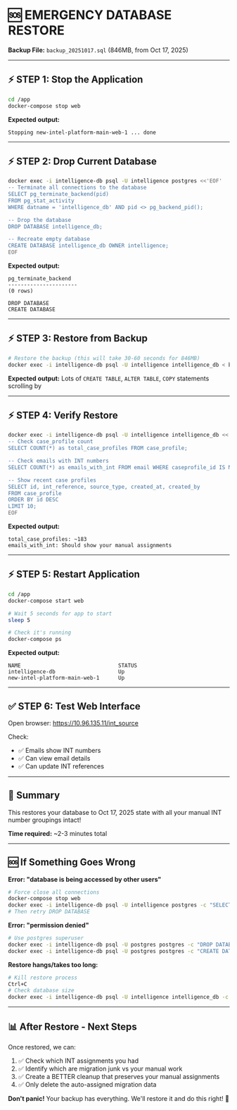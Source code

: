 # 🆘 EMERGENCY DATABASE RESTORE

**Backup File:** `backup_20251017.sql` (846MB, from Oct 17, 2025)

---

## ⚡ **STEP 1: Stop the Application**

```bash
cd /app
docker-compose stop web
```

**Expected output:**
```
Stopping new-intel-platform-main-web-1 ... done
```

---

## ⚡ **STEP 2: Drop Current Database**

```bash
docker exec -i intelligence-db psql -U intelligence postgres <<'EOF'
-- Terminate all connections to the database
SELECT pg_terminate_backend(pid) 
FROM pg_stat_activity 
WHERE datname = 'intelligence_db' AND pid <> pg_backend_pid();

-- Drop the database
DROP DATABASE intelligence_db;

-- Recreate empty database
CREATE DATABASE intelligence_db OWNER intelligence;
EOF
```

**Expected output:**
```
pg_terminate_backend
----------------------
(0 rows)

DROP DATABASE
CREATE DATABASE
```

---

## ⚡ **STEP 3: Restore from Backup**

```bash
# Restore the backup (this will take 30-60 seconds for 846MB)
docker exec -i intelligence-db psql -U intelligence intelligence_db < backup_20251017.sql
```

**Expected output:** Lots of `CREATE TABLE`, `ALTER TABLE`, `COPY` statements scrolling by

---

## ⚡ **STEP 4: Verify Restore**

```bash
docker exec -i intelligence-db psql -U intelligence intelligence_db <<'EOF'
-- Check case_profile count
SELECT COUNT(*) as total_case_profiles FROM case_profile;

-- Check emails with INT numbers
SELECT COUNT(*) as emails_with_int FROM email WHERE caseprofile_id IS NOT NULL;

-- Show recent case profiles
SELECT id, int_reference, source_type, created_at, created_by
FROM case_profile
ORDER BY id DESC
LIMIT 10;
EOF
```

**Expected output:**
```
total_case_profiles: ~183
emails_with_int: Should show your manual assignments
```

---

## ⚡ **STEP 5: Restart Application**

```bash
cd /app
docker-compose start web

# Wait 5 seconds for app to start
sleep 5

# Check it's running
docker-compose ps
```

**Expected output:**
```
NAME                               STATUS
intelligence-db                    Up
new-intel-platform-main-web-1      Up
```

---

## ✅ **STEP 6: Test Web Interface**

Open browser: https://10.96.135.11/int_source

Check:
- ✅ Emails show INT numbers
- ✅ Can view email details
- ✅ Can update INT references

---

## 🎯 **Summary**

This restores your database to Oct 17, 2025 state with all your manual INT number groupings intact!

**Time required:** ~2-3 minutes total

---

## 🆘 **If Something Goes Wrong**

**Error: "database is being accessed by other users"**
```bash
# Force close all connections
docker-compose stop web
docker exec -i intelligence-db psql -U intelligence postgres -c "SELECT pg_terminate_backend(pid) FROM pg_stat_activity WHERE datname = 'intelligence_db';"
# Then retry DROP DATABASE
```

**Error: "permission denied"**
```bash
# Use postgres superuser
docker exec -i intelligence-db psql -U postgres postgres -c "DROP DATABASE intelligence_db;"
docker exec -i intelligence-db psql -U postgres postgres -c "CREATE DATABASE intelligence_db OWNER intelligence;"
```

**Restore hangs/takes too long:**
```bash
# Kill restore process
Ctrl+C
# Check database size
docker exec -i intelligence-db psql -U intelligence intelligence_db -c "\l+"
```

---

## 📊 **After Restore - Next Steps**

Once restored, we can:
1. ✅ Check which INT assignments you had
2. ✅ Identify which are migration junk vs your manual work
3. ✅ Create a BETTER cleanup that preserves your manual assignments
4. ✅ Only delete the auto-assigned migration data

**Don't panic!** Your backup has everything. We'll restore it and do this right! 🚀
